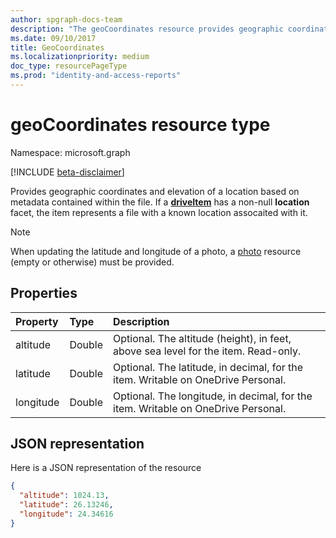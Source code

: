 ```yaml
---
author: spgraph-docs-team
description: "The geoCoordinates resource provides geographic coordinates and elevation of a location based on metadata contained within the file."
ms.date: 09/10/2017
title: GeoCoordinates
ms.localizationpriority: medium
doc_type: resourcePageType
ms.prod: "identity-and-access-reports"
---
```

# geoCoordinates resource type

Namespace: microsoft.graph

[!INCLUDE [beta-disclaimer](../../includes/beta-disclaimer.md)]

Provides geographic coordinates and elevation of a location based on metadata contained within the file.
If a [**driveItem**](driveitem.md) has a non-null **location** facet, the item represents a file with a known location assocaited with it.

> [!NOTE]
> When updating the latitude and longitude of a photo, a [photo](photo.md) resource (empty or otherwise) must be provided.

## Properties

| Property  | Type   | Description
|:----------|:-------|:--------------------------------------------------------
| altitude  | Double | Optional. The altitude (height), in feet,  above sea level for the item. Read-only.
| latitude  | Double | Optional. The latitude, in decimal, for the item. Writable on OneDrive Personal.
| longitude | Double | Optional. The longitude, in decimal, for the item. Writable on OneDrive Personal.

## JSON representation

Here is a JSON representation of the resource

<!-- {
  "blockType": "resource",
  "optionalProperties": [

  ],
  "@odata.type": "microsoft.graph.geoCoordinates"
}-->

```json
{
  "altitude": 1024.13,
  "latitude": 26.13246,
  "longitude": 24.34616
}
```

<!--
{
  "type": "#page.annotation",
  "description": "The location facet provides geographic location related properties for an item",
  "keywords": "location,geographic,item,onedrive",
  "section": "documentation",
  "tocPath": "Facets/Location",
  "suppressions": []
}
-->


